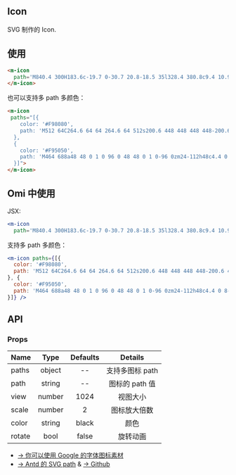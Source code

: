 ## Icon 

SVG 制作的 Icon.

## 使用

```html
<m-icon 
  path='M840.4 300H183.6c-19.7 0-30.7 20.8-18.5 35l328.4 380.8c9.4 10.9 27.5 10.9 37 0L858.9 335c12.2-14.2 1.2-35-18.5-35z'>
</m-icon>

```

也可以支持多 path 多颜色：

```html
<m-icon 
 paths="[{ 
    color: '#F98080', 
    path: 'M512 64C264.6 64 64 264.6 64 512s200.6 448 448 448 448-200.6 448-448S759.4 64 512 64zm0 820c-205.4 0-372-166.6-372-372s166.6-372 372-372 372 166.6 372 372-166.6 372-372 372z'
  }, 
  { 
    color: '#F95050', 
    path: 'M464 688a48 48 0 1 0 96 0 48 48 0 1 0-96 0zm24-112h48c4.4 0 8-3.6 8-8V296c0-4.4-3.6-8-8-8h-48c-4.4 0-8 3.6-8 8v272c0 4.4 3.6 8 8 8z'
  }]">
</m-icon>
```

## Omi 中使用

JSX:

```jsx
<m-icon 
  path='M840.4 300H183.6c-19.7 0-30.7 20.8-18.5 35l328.4 380.8c9.4 10.9 27.5 10.9 37 0L858.9 335c12.2-14.2 1.2-35-18.5-35z' />
```

支持多 path 多颜色：

```jsx
<m-icon paths={[{
  color: '#F98080',
  path: 'M512 64C264.6 64 64 264.6 64 512s200.6 448 448 448 448-200.6 448-448S759.4 64 512 64zm0 820c-205.4 0-372-166.6-372-372s166.6-372 372-372 372 166.6 372 372-166.6 372-372 372z'
}, {
  color: '#F95050',
  path: 'M464 688a48 48 0 1 0 96 0 48 48 0 1 0-96 0zm24-112h48c4.4 0 8-3.6 8-8V296c0-4.4-3.6-8-8-8h-48c-4.4 0-8 3.6-8 8v272c0 4.4 3.6 8 8 8z'
}]} />
```

## API

### Props

|  **Name**  | **Type**        | **Defaults**  | **Details**  |
| ------------- |:-------------:|:-----:|:-------------:|
| paths  | object | --  | 支持多图标 path |
| path  | string | --  | 图标的 path 值 |
| view  | number | 1024 | 视图大小 |
| scale | number   | 2 | 图标放大倍数 |
| color | string | black | 颜色 |
| rotate | bool | false | 旋转动画 |

* [→ 你可以使用 Google 的字体图标素材](https://material.io/tools/icons)
* [→ Antd 的 SVG path](https://ant.design/components/icon/) & [→ Github](https://github.com/ant-design/ant-design-icons/tree/master/packages/icons/svg)

